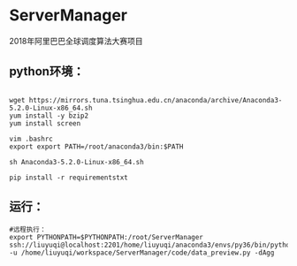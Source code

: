 # ServerManager

2018年阿里巴巴全球调度算法大赛项目


## python环境：
```angular2html

wget https://mirrors.tuna.tsinghua.edu.cn/anaconda/archive/Anaconda3-5.2.0-Linux-x86_64.sh
yum install -y bzip2
yum install screen

vim .bashrc
export export PATH=/root/anaconda3/bin:$PATH

sh Anaconda3-5.2.0-Linux-x86_64.sh

pip install -r requirementstxt

```
## 运行：
```angular2html
#远程执行：
export PYTHONPATH=$PYTHONPATH:/root/ServerManager
ssh://liuyuqi@localhost:2201/home/liuyuqi/anaconda3/envs/py36/bin/python -u /home/liuyuqi/workspace/ServerManager/code/data_preview.py -dAgg

```
